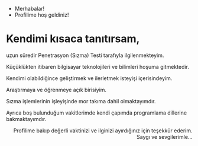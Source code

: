 - Merhabalar!
- Profilime hoş geldiniz!

<h1> Kendimi kısaca tanıtırsam, </h1> 
<p>uzun süredir Penetrasyon (Sızma) Testi tarafıyla ilgilenmekteyim.</p> 
<p>Küçüklükten itibaren bilgisayar teknolojileri ve bilimleri hoşuma gitmektedir.</p>
<p>Kendimi olabildiğince geliştirmek ve ilerletmek isteyişi içerisindeyim.</p>
<p>Araştırmaya ve öğrenmeye açık birisiyim.</p>
<p>Sızma işlemlerinin işleyişinde mor takıma dahil olmaktayımdır.</p>
<p>Ayrıca boş bulunduğum vakitlerimde kendi çapımda programlama dillerine bakmaktayımdır.</p>

<p align="right">Profilime bakıp değerli vaktinizi ve ilginizi ayırdığınız için teşekkür ederim. Saygı ve sevgilerimle...</p>
